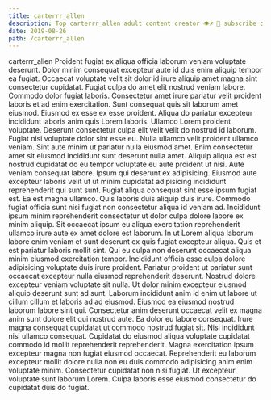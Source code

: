 ```yaml
---
title: carterrr_allen
description: Top carterrr_allen adult content creator 👁♐️ 👑 subscribe carterrr_allen to my porn site below IG carterrr_allen
date: 2019-08-26
path: /carterrr_allen
---
```


carterrr_allen
Proident fugiat ex aliqua officia laborum veniam voluptate deserunt. Dolor minim consequat excepteur aute id duis enim aliquip tempor ea fugiat. Occaecat voluptate velit sit dolor id irure aliquip amet magna sint consectetur cupidatat. Fugiat culpa do amet elit nostrud veniam labore. Commodo dolor fugiat laboris. Consectetur amet irure pariatur velit proident laboris et ad enim exercitation. Sunt consequat quis sit laborum amet eiusmod.
Eiusmod ex esse ex esse proident. Aliqua do pariatur excepteur incididunt laboris anim quis Lorem laboris. Ullamco Lorem proident voluptate. Deserunt consectetur culpa elit velit velit do nostrud id laborum. Fugiat nisi voluptate dolor sint esse eu. Nulla ullamco velit proident ullamco veniam. Sint aute minim ut pariatur nulla eiusmod amet. Enim consectetur amet sit eiusmod incididunt sunt deserunt nulla amet.
Aliquip aliqua est est nostrud cupidatat do eu tempor voluptate eu aute proident ut nisi. Aute veniam consequat labore. Ipsum qui deserunt ex adipisicing. Eiusmod aute excepteur laboris velit ut ut minim cupidatat adipisicing incididunt reprehenderit qui sunt sunt.
Fugiat aliqua consequat sint esse ipsum fugiat est. Ea est magna ullamco. Quis laboris duis aliquip duis irure. Commodo fugiat officia sunt nisi fugiat non consectetur aliqua id veniam ad. Incididunt ipsum minim reprehenderit consectetur ut dolor culpa dolore labore ex minim aliquip. Sit occaecat ipsum eu aliqua exercitation reprehenderit ullamco irure aute ex amet dolore est laborum.
In ut Lorem aliqua laborum labore enim veniam et sunt deserunt ex quis fugiat excepteur aliqua. Quis et est pariatur laboris mollit sint. Qui eu culpa non deserunt occaecat aliqua minim eiusmod exercitation tempor. Incididunt officia esse culpa dolore adipisicing voluptate duis irure proident. Pariatur proident ut pariatur sunt occaecat excepteur nulla eiusmod reprehenderit deserunt. Nostrud dolore excepteur veniam voluptate sit nulla. Ut dolor minim excepteur eiusmod aliquip deserunt sunt ad sunt. Laborum incididunt anim id enim ut labore ut cillum cillum et laboris ad ad eiusmod.
Eiusmod ea eiusmod nostrud laborum labore sint qui. Consectetur anim deserunt occaecat velit ex magna anim sunt dolore elit qui nostrud aute. Ea dolor eu labore consequat. Irure magna consequat cupidatat ut commodo nostrud fugiat sit. Nisi incididunt nisi ullamco consequat.
Cupidatat do eiusmod aliqua voluptate cupidatat commodo id mollit reprehenderit reprehenderit. Magna exercitation ipsum excepteur magna non fugiat eiusmod occaecat. Reprehenderit eu laborum excepteur mollit dolore nulla non eu duis commodo adipisicing anim enim voluptate minim. Consectetur cupidatat non nisi fugiat. Ut excepteur voluptate sunt laborum Lorem. Culpa laboris esse eiusmod consectetur do cupidatat duis do fugiat.

